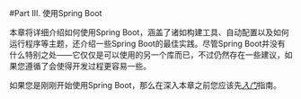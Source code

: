 #Part III. 使用Spring Boot

本章将详细介绍如何使用Spring Boot，涵盖了诸如构建工具、自动配置以及如何运行程序等主题，还介绍一些Spring Boot的最佳实践。尽管Spring Boot并没有什么特别之处——它仅仅是可以使用的另一个库而已，不过仍然存在一些建议，如果您遵循了会使得开发过程更容易一些。

如果您是刚刚开始使用Spring Boot，那么在深入本章之前您应该先[*入门*](II.Getting_started/README.md)指南。
